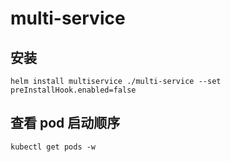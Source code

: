 # multi-service

## 安装
``` shell
helm install multiservice ./multi-service --set preInstallHook.enabled=false
```

## 查看 pod 启动顺序
``` shell
kubectl get pods -w
```